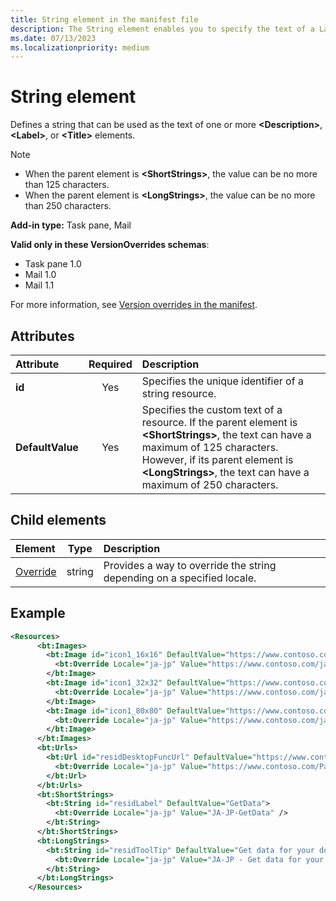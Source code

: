 ```yaml
---
title: String element in the manifest file
description: The String element enables you to specify the text of a Label, Title, or Description element.
ms.date: 07/13/2023
ms.localizationpriority: medium
---
```


# String element

Defines a string that can be used as the text of one or more **\<Description\>**, **\<Label\>**, or **\<Title\>** elements.

> [!NOTE]
>
> - When the parent element is **\<ShortStrings\>**, the value can be no more than 125 characters.
> - When the parent element is **\<LongStrings\>**, the value can be no more than 250 characters.

**Add-in type:** Task pane, Mail

**Valid only in these VersionOverrides schemas**:

- Task pane 1.0
- Mail 1.0
- Mail 1.1

For more information, see [Version overrides in the manifest](/office/dev/add-ins/develop/add-in-manifests#version-overrides-in-the-manifest).

## Attributes

| Attribute | Required | Description |
| :----- | :-----: | :----- |
| **id** | Yes | Specifies the unique identifier of a string resource. |
| **DefaultValue** | Yes | Specifies the custom text of a resource. If the parent element is **\<ShortStrings\>**, the text can have a maximum of 125 characters. However, if its parent element is **\<LongStrings\>**, the text can have a maximum of 250 characters. |

## Child elements

| Element | Type | Description |
|:-----|:-----:|:-----|
| [Override](override.md) | string | Provides a way to override the string depending on a specified locale. |

## Example

```XML
<Resources>
      <bt:Images>
        <bt:Image id="icon1_16x16" DefaultValue="https://www.contoso.com/icon_default.png">
          <bt:Override Locale="ja-jp" Value="https://www.contoso.com/ja-jp16-icon_default.png" />
        </bt:Image>
        <bt:Image id="icon1_32x32" DefaultValue="https://www.contoso.com/icon_default.png">
          <bt:Override Locale="ja-jp" Value="https://www.contoso.com/ja-jp32-icon_default.png" />
        </bt:Image>
        <bt:Image id="icon1_80x80" DefaultValue="https://www.contoso.com/icon_default.png">
          <bt:Override Locale="ja-jp" Value="https://www.contoso.com/ja-jp80-icon_default.png" />
        </bt:Image>
      </bt:Images>
      <bt:Urls>
        <bt:Url id="residDesktopFuncUrl" DefaultValue="https://www.contoso.com/Pages/Home.aspx">
          <bt:Override Locale="ja-jp" Value="https://www.contoso.com/Pages/Home.aspx" />
        </bt:Url>
      </bt:Urls>
      <bt:ShortStrings>
        <bt:String id="residLabel" DefaultValue="GetData">
          <bt:Override Locale="ja-jp" Value="JA-JP-GetData" />
        </bt:String>
      </bt:ShortStrings>
      <bt:LongStrings>
        <bt:String id="residToolTip" DefaultValue="Get data for your document.">
          <bt:Override Locale="ja-jp" Value="JA-JP - Get data for your document." />
        </bt:String>
      </bt:LongStrings>
    </Resources>
```
